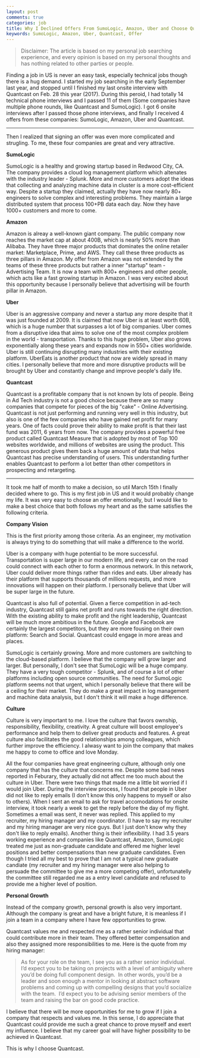 ```yaml
---
layout: post
comments: true
categories: job
title: Why I Declined Offers From SumoLogic, Amazon, Uber and Choose Quantcast
keywords: SumoLogic, Amazon, Uber, Quantcast, Offer
---
```

> Disclaimer: The article is based on my personal job searching experience, and every opinion is based on my personal thoughts and has nothing related to other parties or people.

Finding a job in US is never an easy task, especially technical jobs though there is a hug demand. I started my job searching in the early September last year, and stopped until I finished
my last onsite interview with Quantcast on Feb. 28 this year (2017). During this peroid, I had totally 14 technical phone interviews and I passed 11 of them (Some companies have multiple phone rounds, like Quantcast and SumoLogic).
I got 6 onsite interviews after I passed those phone interviews, and finally I received 4 offers from these companies: SumoLogic, Amazon, Uber and Quantcast.

<hr>

Then I realized that signing an offer was even more complicated and strugling. To me, these four companies are great and very attractive. 

**SumoLogic**

SumoLogic is a healthy and growing startup based in Redwood City, CA. The company provides a cloud log management platform which altenates with the industry leader - Splunk. More and more customers adopt the ideas that collecting and analyzing
machine data in cluster is a more cost-efficient way. Despite a startup they claimed, actually they have now nearly 80+ engineers to solve complex and interesting problems. They maintain a large distributed system that process 100+PB data each day.
Now they have 1000+ customers and more to come.

**Amazon**

Amazon is alreay a well-known giant company. The public company now reaches the market cap at about 400B, which is nearly 50% more than Alibaba. They have three major products that dominates the online retailer market: Marketplace, Prime, and AWS. They
call these three products as three pillars in Amazon. My offer from Amazon was not extended by the teams of these three products but rather a inner "startup" team - Advertising Team. It is now a team with 800+ engineers and other people, which acts like a
fast growing startup in Amazon. I was very excited about this opportunity because I personally believe that advertising will be fourth pillar in Amazon. 

**Uber**

Uber is an aggressive company and never a startup any more despite that it was just founded at 2009. It is claimed that now Uber is at least worth 60B, which is a huge number that surpasses a lot of big companies. Uber comes from a disruptive idea that aims to
solve one of the most complex problem in the world - transportation. Thanks to this huge problem, Uber also grows exponentially along these years and expands now in 550+ cities worldwide. Uber is still continuing disrupting many industries with their existing platform.
UberEats is another product that now are widely spread in many cities. I personally believe that more and more disruptive products will be brought by Uber and constantly change and improve people's daily life.

**Quantcast**

Quantcast is a profitable company that is not known by lots of people. Being in Ad Tech industry is not a good choice because there are so many companies that compete for pieces of the big "cake" - Online Advertising. Quantcast is not just performing and running very well 
in this industry, but also is one of the few companies who have gained net profit for many years. One of facts could prove their ability to make profit is that their last fund was 2011, 6 years from now. The company provides a powerful free product called Quantcast Measure that is adopted 
by most of Top 100 websites worldwide, and millions of websites are using the product. This generous product gives them back a huge amount of data that helps Quantcast has precise understanding of users. This understanding further enables Quantcast to perform a lot better than 
other competitors in prospecting and retargeting. 

<hr>

It took me half of month to make a decision, so util March 15th I finally decided where to go. This is my first job in US and it would probably change my life. It was very easy to choose an offer emotionally, but I would like to make a best choice that both follows my heart and as the same satisfies the following criteria.

**Company Vision**

This is the first priority among those criteria. As an engineer, my motivation is always trying to do something that will make a difference to the world. 

Uber is a company with huge potential to be more successful. Transportation is super large in our modern life, and every car on the road could connect with each other to form a enormous network. In this network, Uber could deliver more things rather than rides and eats. Uber already has their platform that supports thousands of millions requests, and more innovations will happen on their platform. I personally believe that Uber will be super large in the future. 

Quantcast is also full of potential. Given a fierce competition in ad-tech industry, Quantcast still gains net profit and runs towards the right direction. With the existing ability to make profit and the right leadership, Quantcast will be much more ambitious in the future. Google and Facebook are certainly the largest competitors, but they are more fousing on their own platform: Search and Social. Quantcast could engage in more areas and places. 

SumoLogic is certainly growing. More and more customers are switching to the cloud-based platform. I believe that the company will grow larger and larger. But personally, I don't see that SumoLogic will be a huge company. They have a very tough competitor - Splunk, and of course a lot of other platforms including open source communities. The need for SumoLogic platform seems not that urgent, which I personally believe that there will be a ceiling for their market. They do make a great impact in log management and machine data analysis, but I don't think it will make a huge difference.

**Culture**

Culture is very important to me. I love the culture that favors ownship, responsibility, flexibility, creativity. A great culture will boost employee's performance and help them to deliver great products and features. A great culture also facilitates the good relationships among colleagues, which further improve the efficiency. I alwasy want to join the company that makes me happy to come to office and love Monday.

All the four companies have great engineering culture, although only one company that has the culture that concerns me. Despite some bad news reported in Feburary, they actually did not affect me too much about the culture in Uber. There were two things that made me a little bit worried if I would join Uber. During the interview process, I found that people in Uber did not like to reply emails (I don't know this only happens to myself or also to others). When I sent an email to ask for travel accomodations for onsite interview, it took nearly a week to get the reply before the day of my flight. Sometimes a email was sent, it never was replied. This applied to my recruiter, my hiring manager and my coordinator. (I have to say my recruiter and my hiring manager are very nice guys. But I just don't know why they don't like to reply emails). Another thing is their inflexibility. I had 3.5 years working experience and companies like Quantcast, Amazon, SumoLogic treated me just as non-graduate candidate and offered me higher level positions and better compensations than new graduate candidates. Even though I tried all my best to prove that I am not a typical new graduate candiate (my recruiter and my hiring manager were also helping to persuade the committee to give me a more competing offer), unfortunatelly the committee still regarded me as a entry level candidate and refused to provide me a higher level of position.

**Personal Growth**

Instead of the company growth, personal growth is also very important. Although the company is great and have a bright future, it is meanless if I join a team in a company where I have few opportunities to grow.

Quantcast values me and respected me as a rather senior individual that could contribute more in their team. They offered better compensation and also they assigned more responsibilities to me. Here is the quote from my hiring manager:

>As for your role on the team, I see you as a rather senior individual.  I’d expect you to be taking on projects with a level of ambiguity where you’d be doing full component design.  In other words, you’d be a leader and soon enough a mentor in looking at abstract software problems and coming up with compelling designs that you’d socialize with the team.  I’d expect you to be advising senior members of the team and raising the bar on good code practice. 

I believe that there will be more opportunities for me to grow if I join a company that respects and values me. In this sense, I do appreciate that Quantcast could provide me such a great chance to prove myself and exert my influence. I believe that my career goal will have higher possibility to be achieved in Quantcast.

This is why I choose Quantcast.




